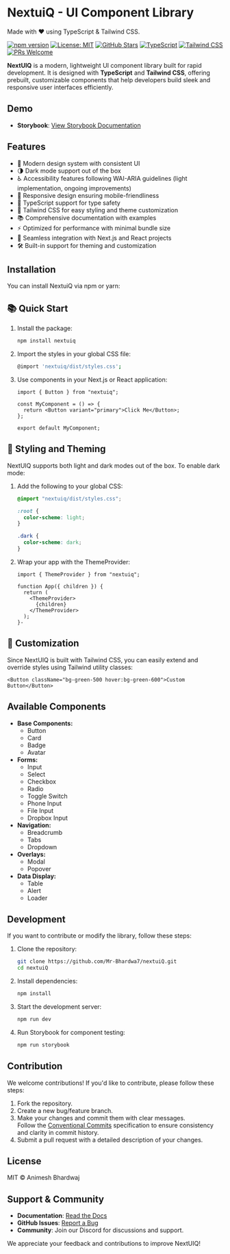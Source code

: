# NextuiQ - UI Component Library

Made with ❤️ using TypeScript & Tailwind CSS.

[![npm version](https://badge.fury.io/js/nextuiq.svg)](https://www.npmjs.com/package/nextuiq) [![License: MIT](https://img.shields.io/badge/License-MIT-yellow.svg)](https://opensource.org/licenses/MIT) [![GitHub Stars](https://img.shields.io/github/stars/Mr-Bhardwa7/nextuiQ?style=social)](https://github.com/Mr-Bhardwa7/nextuiQ)
[![TypeScript](https://img.shields.io/badge/TypeScript-4.9.5-blue.svg)](https://www.typescriptlang.org/) [![Tailwind CSS](https://img.shields.io/badge/Tailwind_CSS-v3.3-38B2AC.svg)](https://tailwindcss.com/) [![PRs Welcome](https://img.shields.io/badge/PRs-welcome-brightgreen.svg)](https://github.com/t7ean/nextuiq/blob/main/CONTRIBUTING.md)

**NextUIQ** is a modern, lightweight UI component library built for rapid development. It is designed with **TypeScript** and **Tailwind CSS**, offering prebuilt, customizable components that help developers build sleek and responsive user interfaces efficiently.

## Demo

- **Storybook**: [View Storybook Documentation](https://nextuiq.vercel.app)

## Features

- 🎨 Modern design system with consistent UI
- 🌗 Dark mode support out of the box
- ♿ Accessibility features following WAI-ARIA guidelines (light implementation, ongoing improvements)
- 📱 Responsive design ensuring mobile-friendliness
- 🎯 TypeScript support for type safety
- 🎨 Tailwind CSS for easy styling and theme customization
- 📚 Comprehensive documentation with examples
- ⚡ Optimized for performance with minimal bundle size
- 🔌 Seamless integration with Next.js and React projects
- 🛠️ Built-in support for theming and customization

## Installation

You can install NextuiQ via npm or yarn:

## 📚 Quick Start

1. Install the package:

   ```bash
   npm install nextuiq
   ```

2. Import the styles in your global CSS file:

   ```bash
   @import 'nextuiq/dist/styles.css';
   ```

3. Use components in your Next.js or React application:

   ```tsx
   import { Button } from "nextuiq";

   const MyComponent = () => {
     return <Button variant="primary">Click Me</Button>;
   };

   export default MyComponent;
   ```

## 🎨 Styling and Theming

NextUIQ supports both light and dark modes out of the box. To enable dark mode:

1. Add the following to your global CSS:

   ```css
   @import "nextuiq/dist/styles.css";

   :root {
     color-scheme: light;
   }

   .dark {
     color-scheme: dark;
   }
   ```

2. Wrap your app with the ThemeProvider:

   ```tsx
   import { ThemeProvider } from "nextuiq";

   function App({ children }) {
     return (
       <ThemeProvider>
         {children}
       </ThemeProvider>
     );
   }-
   ```

## 🔧 Customization

Since NextUIQ is built with Tailwind CSS, you can easily extend and override styles using Tailwind utility classes:

```tsx
<Button className="bg-green-500 hover:bg-green-600">Custom Button</Button>
```

## Available Components

- **Base Components:**
  - Button
  - Card
  - Badge
  - Avatar
- **Forms:**
  - Input
  - Select
  - Checkbox
  - Radio
  - Toggle Switch
  - Phone Input
  - File Input
  - Dropbox Input
- **Navigation:**
  - Breadcrumb
  - Tabs
  - Dropdown
- **Overlays:**
  - Modal
  - Popover
- **Data Display:**
  - Table
  - Alert
  - Loader

## Development

If you want to contribute or modify the library, follow these steps:

1. Clone the repository:
   ```bash
   git clone https://github.com/Mr-Bhardwa7/nextuiQ.git
   cd nextuiQ
   ```
2. Install dependencies:
   ```bash
   npm install
   ```
3. Start the development server:
   ```bash
   npm run dev
   ```
4. Run Storybook for component testing:
   ```bash
   npm run storybook
   ```

## Contribution

We welcome contributions! If you'd like to contribute, please follow these steps:

1. Fork the repository.
2. Create a new bug/feature branch.
3. Make your changes and commit them with clear messages.  
   Follow the [Conventional Commits](https://www.conventionalcommits.org/en/v1.0.0/) specification to ensure consistency and clarity in commit history.
4. Submit a pull request with a detailed description of your changes.

## License

MIT © Animesh Bhardwaj

## Support & Community

- **Documentation**: [Read the Docs](https://nextuiq-docs.vercel.app)
- **GitHub Issues**: [Report a Bug](https://github.com/Mr-Bhardwa7/nextuiQ/issues)
- **Community**: Join our Discord for discussions and support.

We appreciate your feedback and contributions to improve NextUIQ!
